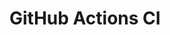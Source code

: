 # GitHub Actions CI























































































































































































































































































































































































































































































































































































































































































































































































































































































































































































































































































































































































































































































































































































































































































































































































































































































































































































































































































































































































































































































































































































































































































































































































































































































































































































































































































































































































































































































































































































































































































































































































































































































































































